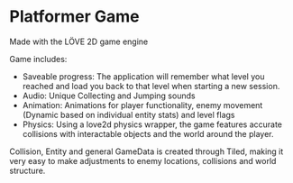 # Platformer Game

Made with the LÖVE 2D game engine

Game includes:

- Saveable progress: The application will remember what level you reached and load you back to that level when starting a new session.
- Audio: Unique Collecting and Jumping sounds
- Animation: Animations for player functionality, enemy movement (Dynamic based on individual entity stats) and level flags
- Physics: Using a love2d physics wrapper, the game features accurate collisions with interactable objects and the world around the player.

Collision, Entity and general GameData is created through Tiled, making it very easy to make adjustments to enemy locations, collisions and world structure.
